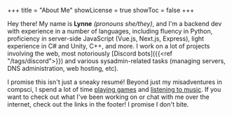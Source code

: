 +++
title = "About Me"
showLicense = true
showToc = false
+++

Hey there! My name is **Lynne** *(pronouns she/they)*, and I'm a backend dev with experience in a number of languages, including fluency in Python, proficiency in server-side JavaScript (Vue.js, Next.js, Express), light experience in C# and Unity, C++, and more. I work on a lot of projects involving the web, most notoriously [Discord bots]({{<ref "/tags/discord">}}) and various sysadmin-related tasks (managing servers, DNS administration, web hosting, etc).

I promise this isn't just a sneaky resumé! Beyond just my misadventures in compsci, I spend a lot of time [playing games](https://steamcommunity.com/id/spirati) and [listening to music](https://open.spotify.com/user/zlrb294x8puq8a2iek8buqf3j?si=QEBiMmLLS6qYlD0XS8DlbQ). If you want to check out what I've been working on or chat with me over the internet, check out the links in the footer! I promise I don't bite.